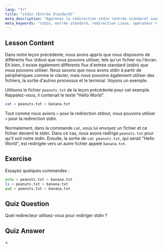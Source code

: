 ```yaml
---
lang: "fr"
title: "stdin (Entrée Standard)"
meta_description: "Apprenez la redirection stdin (entrée standard) sous Linux. Comprenez comment utiliser l'opérateur '<' avec les fichiers et les commandes. Explorez des exemples pratiques et améliorez vos compétences en ligne de commande Linux."
meta_keywords: "stdin, entrée standard, redirection Linux, opérateur <, tutoriel Linux, ligne de commande, débutant, guide"
---
```


## Lesson Content

Dans notre leçon précédente, nous avons appris que nous disposons de différents flux stdout que nous pouvons utiliser, tels qu'un fichier ou l'écran. Eh bien, il existe également différents flux d'entrée standard (stdin) que nous pouvons utiliser. Nous savons que nous avons stdin à partir de périphériques comme le clavier, mais nous pouvons également utiliser des fichiers, la sortie d'autres processus et le terminal. Voyons un exemple.

Utilisons le fichier `peanuts.txt` de la leçon précédente pour cet exemple. Rappelez-vous, il contenait le texte "Hello World".

```bash
cat < peanuts.txt > banana.txt
```

Tout comme nous avions `>` pour la redirection stdout, nous pouvons utiliser `<` pour la redirection stdin.

Normalement, dans la commande `cat`, vous lui envoyez un fichier et ce fichier devient le stdin. Dans ce cas, nous avons redirigé `peanuts.txt` pour qu'il soit notre stdin. Ensuite, la sortie de `cat peanuts.txt`, qui serait "Hello World", est redirigée vers un autre fichier appelé `banana.txt`.

## Exercise

Essayez quelques commandes :

```bash
echo < peanuts.txt > banana.txt
ls < peanuts.txt > banana.txt
pwd < peanuts.txt > banana.txt
```

## Quiz Question

Quel redirecteur utilisez-vous pour rediriger stdin ?

## Quiz Answer

<
